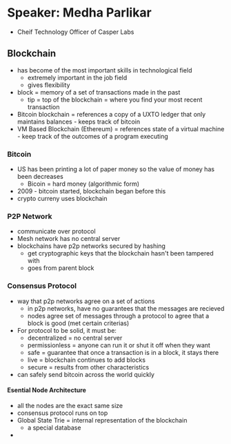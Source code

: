 # Speaker: Medha Parlikar

- Cheif Technology Officer of Casper Labs

## Blockchain
- has become of the most important skills in technological field
     - extremely important in the job field
     - gives flexibility
- block = memory of a set of transactions made in the past
    - tip = top of the blockchain = where you find your most recent transaction
- Bitcoin blockchain = references a copy of a UXTO ledger that only maintains balances - keeps track of bitcoin
- VM Based Blockchain (Ethereum) = references state of a virtual machine - keep track of the outcomes of a program executing

### Bitcoin
- US has been printing a lot of paper money so the value of money has been decreases
     - Bicoin = hard money (algorithmic form)
- 2009 - bitcoin started, blockchain began before this
- crypto curreny uses blockchain

### P2P Network
- communicate over protocol
- Mesh network has no central server
- blockchains have p2p networks secured by hashing
     - get cryptographic keys that the blockchain hasn't been tampered with
     - goes from parent block


### Consensus Protocol
- way that p2p networks agree on a set of actions
     - in p2p networks, have no guarantees that the messages are recieved
     - nodes agree set of messages through a protocol to agree that a block is good (met certain criterias)
- For protocol to be solid, it must be:
     - decentralized = no central server
     - permissionless = anyone can run it or shut it off when they want
     - safe = guarantee that once a transaction is in a block, it stays there
     - live = blockchain continues to add blocks
     - secure = results from other characteristics
- can safely send bitcoin across the world quickly

#### Esential Node Architecture
- all the nodes are the exact same size
- consensus protocol runs on top
- Global State Trie = internal representation of the blockchain
     - a special database
- 
